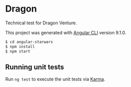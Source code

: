# Dragon

Technical test for Dragon Venture.

This project was generated with [Angular CLI](https://github.com/angular/angular-cli) version 9.1.0.

```sh
$ cd angular-starwars
$ npm install
$ npm start
```

## Running unit tests

Run `ng test` to execute the unit tests via [Karma](https://karma-runner.github.io).


